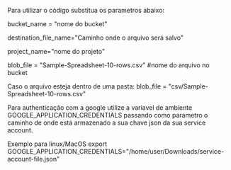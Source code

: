 Para utilizar o código substitua os parametros abaixo:

bucket_name = "nome do bucket"

destination_file_name="Caminho onde o arquivo será salvo"

project_name="nome do projeto"

blob_file = "Sample-Spreadsheet-10-rows.csv" #nome do arquivo no bucket

Caso o arquivo esteja dentro de uma pasta:
blob_file = "csv/Sample-Spreadsheet-10-rows.csv"

Para authenticação com a google utilize a variavel de ambiente GOOGLE_APPLICATION_CREDENTIALS passando
como parametro o caminho de onde está armazenado a sua chave json da sua service account.

Exemplo para linux/MacOS
export GOOGLE_APPLICATION_CREDENTIALS="/home/user/Downloads/service-account-file.json"
